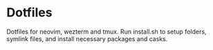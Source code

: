 # Dotfiles

Dotfiles for neovim, wezterm and tmux. Run install.sh to setup folders, symlink files, and install necessary packages and casks.
